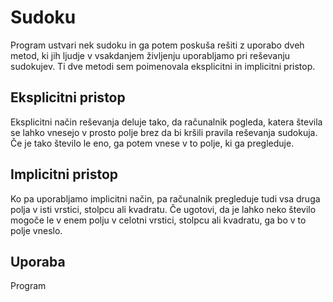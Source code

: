 # Sudoku

Program ustvari nek sudoku in ga potem poskuša rešiti z uporabo dveh metod, ki jih ljudje v vsakdanjem življenju uporabljamo pri reševanju sudokujev. Ti dve metodi sem poimenovala eksplicitni in implicitni pristop.

## Eksplicitni pristop

Eksplicitni način reševanja deluje tako, da računalnik pogleda, katera števila se lahko vnesejo v prosto polje brez da bi kršili pravila reševanja sudokuja. Če je tako število le eno, ga potem vnese v to polje, ki ga pregleduje.

## Implicitni pristop

Ko pa uporabljamo implicitni način, pa računalnik pregleduje tudi vsa druga polja v isti vrstici, stolpcu ali kvadratu. Če ugotovi, da je lahko neko število mogoče le v enem polju v celotni vrstici, stolpcu ali kvadratu, ga bo v to polje vneslo.

## Uporaba

Program 